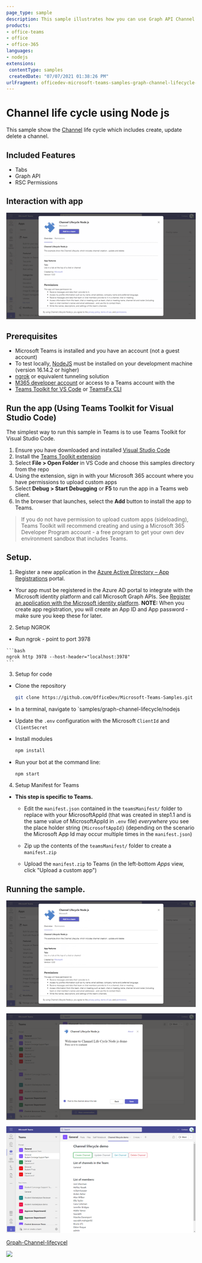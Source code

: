 ```yaml
---
page_type: sample
description: This sample illustrates how you can use Graph API Channel Life Cycle to call Graph APIs through teams tab.
products:
- office-teams
- office
- office-365
languages:
- nodejs
extensions:
 contentType: samples
 createdDate: "07/07/2021 01:38:26 PM"
urlFragment: officedev-microsoft-teams-samples-graph-channel-lifecycle-nodejs
---
```


# Channel life cycle using Node js

This sample show the [Channel](https://docs.microsoft.com/en-us/graph/api/resources/channel?view=graph-rest-1.0) life cycle which includes create, update delete a channel.

## Included Features
* Tabs
* Graph API
* RSC Permissions

## Interaction with app
   
  ![](Images/GraphChannelLifeCycleModule.gif)

## Prerequisites

- Microsoft Teams is installed and you have an account (not a guest account)
- To test locally, [NodeJS](https://nodejs.org/en/download/) must be installed on your development machine (version 16.14.2  or higher)
- [ngrok](https://ngrok.com/download) or equivalent tunneling solution
- [M365 developer account](https://docs.microsoft.com/en-us/microsoftteams/platform/concepts/build-and-test/prepare-your-o365-tenant) or access to a Teams account with the 
- [Teams Toolkit for VS Code](https://marketplace.visualstudio.com/items?itemName=TeamsDevApp.ms-teams-vscode-extension) or [TeamsFx CLI](https://learn.microsoft.com/microsoftteams/platform/toolkit/teamsfx-cli?pivots=version-one)

## Run the app (Using Teams Toolkit for Visual Studio Code)

The simplest way to run this sample in Teams is to use Teams Toolkit for Visual Studio Code.

1. Ensure you have downloaded and installed [Visual Studio Code](https://code.visualstudio.com/docs/setup/setup-overview)
1. Install the [Teams Toolkit extension](https://marketplace.visualstudio.com/items?itemName=TeamsDevApp.ms-teams-vscode-extension)
1. Select **File > Open Folder** in VS Code and choose this samples directory from the repo
1. Using the extension, sign in with your Microsoft 365 account where you have permissions to upload custom apps
1. Select **Debug > Start Debugging** or **F5** to run the app in a Teams web client.
1. In the browser that launches, select the **Add** button to install the app to Teams.

> If you do not have permission to upload custom apps (sideloading), Teams Toolkit will recommend creating and using a Microsoft 365 Developer Program account - a free program to get your own dev environment sandbox that includes Teams.

## Setup.
1. Register a new application in the [Azure Active Directory – App Registrations](https://go.microsoft.com/fwlink/?linkid=2083908) portal.
  - Your app must be registered in the Azure AD portal to integrate with the Microsoft identity platform and call Microsoft Graph APIs. See [Register an application with the Microsoft identity platform](https://docs.microsoft.com/en-us/graph/auth-register-app-v2).
**NOTE:** When you create app registration, you will create an App ID and App password - make sure you keep these for later.

2. Setup NGROK
  -  Run ngrok - point to port 3978

    ```bash
    ngrok http 3978 --host-header="localhost:3978"
    ```
3. Setup for code
  - Clone the repository

    ```bash
    git clone https://github.com/OfficeDev/Microsoft-Teams-Samples.git
    ```
  - In a terminal, navigate to `samples/graph-channel-lifecycle/nodejs
 
 - Update the `.env` configuration with the Microsoft `ClientId` and `ClientSecret`

- Install modules

    ```bash
    npm install
    ```
 - Run your bot at the command line:

    ```bash
    npm start
    ```
 4. Setup Manifest for Teams

- **This step is specific to Teams.**
    - Edit the `manifest.json` contained in the `teamsManifest/` folder to replace with your MicrosoftAppId (that was created in step1.1 and is the same value of MicrosoftAppId in `.env` file) *everywhere* you see the place holder string `{MicrosoftAppId}` (depending on the scenario the Microsoft App Id may occur multiple times in the `manifest.json`)
   
    - Zip up the contents of the `teamsManifest/` folder to create a `manifest.zip`
    - Upload the `manifest.zip` to Teams (in the left-bottom *Apps* view, click "Upload a custom app")
 
## Running the sample.

   ![](Images/image1.png)

   ![](Images/image2.png)

   ![](Images/image3.png)


  [Grpah-Channel-lifecycel](https://learn.microsoft.com/en-us/microsoftteams/plan-teams-lifecycle)



<img src="https://pnptelemetry.azurewebsites.net/microsoft-teams-samples/samples/graph-channel-lifecycle-nodejs" />